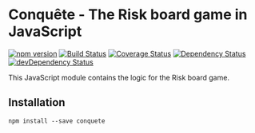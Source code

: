 # Conquête - The Risk board game in JavaScript

[![npm version](https://img.shields.io/npm/v/conquete.svg)](https://www.npmjs.com/package/conquete)
[![Build Status](https://travis-ci.org/arjanfrans/conquete.svg?branch=master)](https://travis-ci.org/arjanfrans/conquete)
[![Coverage Status](https://coveralls.io/repos/arjanfrans/conquete/badge.svg)](https://coveralls.io/r/arjanfrans/conquete)
[![Dependency Status](https://david-dm.org/arjanfrans/conquete.svg)](https://david-dm.org/arjanfrans/conquete)
[![devDependency Status](https://david-dm.org/arjanfrans/conquete/dev-status.svg)](https://david-dm.org/arjanfrans/conquete#info=devDependencies)

This JavaScript module contains the logic for the Risk board game.

## Installation

```
npm install --save conquete
```
